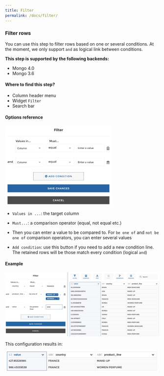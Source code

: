 ```yaml
---
title: Filter
permalink: /docs/filter/
---
```


### Filter rows

You can use this step to filter rows based on one or several conditions. At the
moment, we only support `and` as logical link between conditions.

**This step is supported by the following backends:**

- Mongo 4.0
- Mongo 3.6

#### Where to find this step?

- Column header menu
- Widget `Filter`
- Search bar

#### Options reference

<img src="../../img/docs/user-interface/filter_step_form.jpg" width="350" />

- `Values in ...`: the target column

- `Must...`: a comparison operator (equal, not equal etc.)

- Then you can enter a value to be compared to. For `be one of` and `not be one of`
  comparison operators, you can enter several values

- `Add condition`: use this button if you need to add a new condition line. The
  retained rows will be those match every condition (logical `and`)

#### Example

<img src="../../img/docs/user-interface/filter_example_conf.jpg" width="750" />

This configuration results in:

<img src="../../img/docs/user-interface/filter_example_result.jpg" width="500" />
